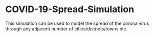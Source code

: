 # COVID-19-Spread-Simulation
This simulation can be used to model the spread of the corona virus through any adjacent number of cities/districts/towns etc.
